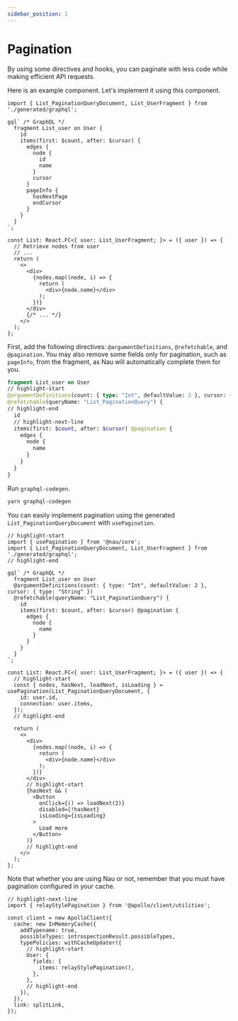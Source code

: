 ```yaml
---
sidebar_position: 1
---
```


#  Pagination

By using some directives and hooks, you can paginate with less code while making efficient API requests.

Here is an example component. Let's implement it using this component.

```tsx title="src/List.tsx"
import { List_PaginationQueryDocument, List_UserFragment } from './generated/graphql';

gql` /* GraphQL */
  fragment List_user on User {
    id
    items(first: $count, after: $cursor) {
      edges {
        node {
          id
          name
        }
        cursor
      }
      pageInfo {
        hasNextPage
        endCursor
      }
    }
  }
`;

const List: React.FC<{ user: List_UserFragment; }> = ({ user }) => {
  // Retrieve nodes from user
  // ...
  return (
    <>
      <div>
        {nodes.map((node, i) => {
          return (
            <div>{node.name}</div>
          );
        })}
      </div>
      {/* ... */}
    </>
  );
};
```

First, add the following directives: `@argumentDefinitions`, `@refetchable`, and `@pagination`. You may also remove some fields only for pagination, such as `pageInfo`, from the fragment, as Nau will automatically complete them for you.

```graphql
fragment List_user on User
// highlight-start
@argumentDefinitions(count: { type: "Int", defaultValue: 2 }, cursor: { type: "String" })
@refetchable(queryName: "List_PaginationQuery") {
// highlight-end
  id
  // highlight-next-line
  items(first: $count, after: $cursor) @pagination {
    edges {
      node {
        name
      }
    }
  }
}
```

Run `graphql-codegen`.
```bash
yarn graphql-codegen
```

You can easily implement pagination using the generated `List_PaginationQueryDocument` with `usePagination`.

```tsx title="src/List.tsx"
// highlight-start
import { usePagination } from '@nau/core';
import { List_PaginationQueryDocument, List_UserFragment } from './generated/graphql';
// highlight-end

gql` /* GraphQL */
  fragment List_user on User
  @argumentDefinitions(count: { type: "Int", defaultValue: 2 }, cursor: { type: "String" })
  @refetchable(queryName: "List_PaginationQuery") {
    id
    items(first: $count, after: $cursor) @pagination {
      edges {
        node {
          name
        }
      }
    }
  }
`;

const List: React.FC<{ user: List_UserFragment; }> = ({ user }) => {
  // highlight-start
  const { nodes, hasNext, loadNext, isLoading } = usePagination(List_PaginationQueryDocument, {
    id: user.id,
    connection: user.items,
  });
  // highlight-end

  return (
    <>
      <div>
        {nodes.map((node, i) => {
          return (
            <div>{node.name}</div>
          );
        })}
      </div>
      // highlight-start
      {hasNext && (
        <Button
          onClick={() => loadNext(2)}
          disabled={!hasNext}
          isLoading={isLoading}
        >
          Load more
        </Button>
      )}
      // highlight-end
    </>
  );
};
```

Note that whether you are using Nau or not, remember that you must have pagination configured in your cache.

```tsx title="src/index.tsx"
// highlight-next-line
import { relayStylePagination } from '@apollo/client/utilities';

const client = new ApolloClient({
  cache: new InMemoryCache({
    addTypename: true,
    possibleTypes: introspectionResult.possibleTypes,
    typePolicies: withCacheUpdater({
      // highlight-start
      User: {
        fields: {
          items: relayStylePagination(),
        },
      },
      // highlight-end
    }),
  }),
  link: splitLink,
});
```
